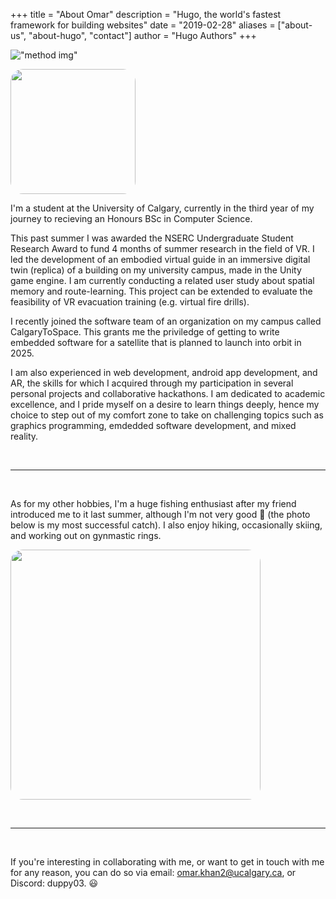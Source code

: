 +++
title = "About Omar"
description = "Hugo, the world's fastest framework for building websites"
date = "2019-02-28"
aliases = ["about-us", "about-hugo", "contact"]
author = "Hugo Authors"
+++

!["method img"](images/pong.jpeg)

<img src="images/pong.jpeg" style="width: 200px; border-radius: 20px;"/>


I'm a student at the University of Calgary, currently in the third year of my journey to recieving an Honours BSc in Computer Science.

This past summer I was awarded the NSERC Undergraduate Student Research Award to fund 4 months of summer research in the field of VR. I led the development of an embodied virtual guide in an immersive digital twin (replica) of a building on my university campus, made in the Unity game engine. I am currently conducting a related user study about spatial memory and route-learning. This project can be extended to evaluate the feasibility of VR evacuation training (e.g. virtual fire drills).

I recently joined the software team of an organization on my campus called CalgaryToSpace. This grants me the priviledge of getting to write embedded software for a satellite that is planned to launch into orbit in 2025.

I am also experienced in web development, android app development, and AR, the skills for which I acquired through my participation in several personal projects and collaborative hackathons. I am dedicated to academic excellence, and I pride myself on a desire to learn things deeply, hence my choice to step out of my comfort zone to take on challenging topics such as graphics programming, emdedded software development, and mixed reality.

&nbsp;
___
&nbsp;


As for my other hobbies, I'm a huge fishing enthusiast after my friend introduced me to it last summer, although I'm not very good 🥲 (the photo below is my most successful catch). I also enjoy hiking, occasionally skiing, and working out on gynmastic rings.

<img src="images/fish.png" style="width: 400px; border-radius: 20px;"/>


&nbsp;
___
&nbsp;

If you're interesting in collaborating with me, or want to get in touch with me for any reason, you can do so via email: omar.khan2@ucalgary.ca, or Discord: duppy03. 😃